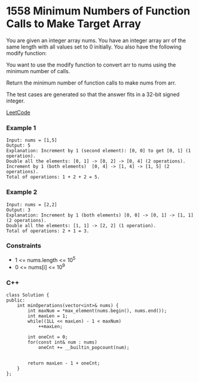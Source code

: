 # 1558 Minimum Numbers of Function Calls to Make Target Array

You are given an integer array nums. You have an integer array arr of the same length with all values set to 0 initially. You also have the following modify function:

You want to use the modify function to convert arr to nums using the minimum number of calls.

Return the minimum number of function calls to make nums from arr.

The test cases are generated so that the answer fits in a 32-bit signed integer.

[LeetCode](https://leetcode.cn/problems/the-kth-factor-of-n/description/)

### Example 1

```
Input: nums = [1,5]
Output: 5
Explanation: Increment by 1 (second element): [0, 0] to get [0, 1] (1 operation).
Double all the elements: [0, 1] -> [0, 2] -> [0, 4] (2 operations).
Increment by 1 (both elements)  [0, 4] -> [1, 4] -> [1, 5] (2 operations).
Total of operations: 1 + 2 + 2 = 5.
```

### Example 2

```
Input: nums = [2,2]
Output: 3
Explanation: Increment by 1 (both elements) [0, 0] -> [0, 1] -> [1, 1] (2 operations).
Double all the elements: [1, 1] -> [2, 2] (1 operation).
Total of operations: 2 + 1 = 3.
```

### Constraints

* 1 <= nums.length <= 10<sup>5</sup>
* 0 <= nums[i] <= 10<sup>9</sup>

### C++ 

```
class Solution {
public:
    int minOperations(vector<int>& nums) {
        int maxNum = *max_element(nums.begin(), nums.end());
        int maxLen = 1;
        while((1LL << maxLen) - 1 < maxNum)
            ++maxLen;    

        int oneCnt = 0;
        for(const int& num : nums)
            oneCnt += __builtin_popcount(num);    


        return maxLen - 1 + oneCnt;
    }
};
```